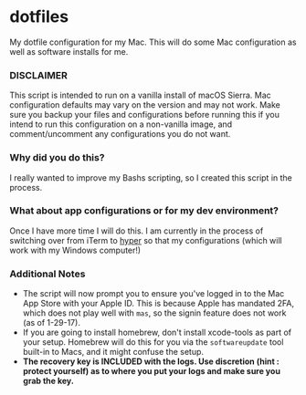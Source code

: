 # dotfiles
My dotfile configuration for my Mac. This will do some Mac configuration as well as software installs for me.

### DISCLAIMER
This script is intended to run on a vanilla install of macOS Sierra. Mac configuration defaults may vary on the version and may not work. Make sure you backup your files and configurations before running this if you intend to run this configuration on a non-vanilla image, and comment/uncomment any configurations you do not want.

### Why did you do this? 
I really wanted to improve my Bashs scripting, so I created this script in the process. 

### What about app configurations or for my dev environment? 
Once I have more time I will do this. I am currently in the process of switching over from iTerm to [hyper](https://hyper.is) so that my configurations (which will work with my Windows computer!)

### Additional Notes
* The script will now prompt you to ensure you've logged in to the Mac App Store with your Apple ID. This is because Apple has mandated 2FA, which does not play well with `mas`, so the signin feature does not work (as of 1-29-17). 
* If you are going to install homebrew, don't install xcode-tools as part of your setup. Homebrew will do this for you via the `softwareupdate` tool built-in to Macs, and it might confuse the setup. 
* **The recovery key is INCLUDED with the logs. Use discretion (hint : protect yourself) as to where you put your logs and make sure you grab the key.** 
